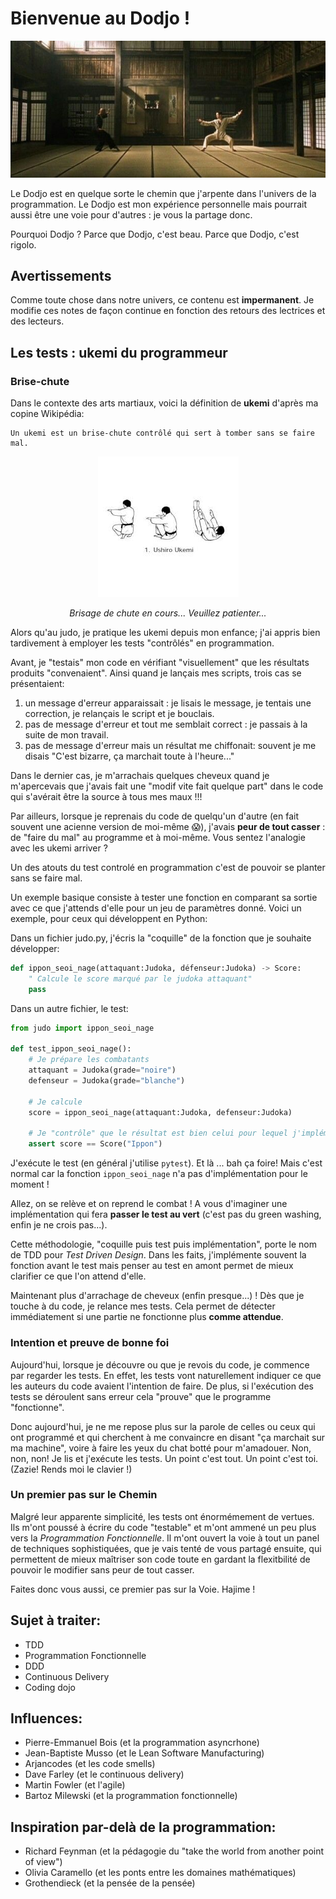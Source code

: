 # Bienvenue au Dodjo !

<p align="center">
  <img src="./assets/welcome_dodjo.jpg"/>
</p>

Le Dodjo est en quelque sorte le chemin que j'arpente dans l'univers de la programmation.
Le Dodjo est mon expérience personnelle mais pourrait aussi être une voie pour d'autres : je vous la partage donc. 

Pourquoi Dodjo ? Parce que Dodjo, c'est beau. Parce que Dodjo, c'est rigolo.

## Avertissements
Comme toute chose dans notre univers, ce contenu est **impermanent**. 
Je modifie ces notes de façon continue en fonction des retours des lectrices et des lecteurs.

## Les tests : ukemi du programmeur

### Brise-chute

Dans le contexte des arts martiaux, voici la définition de __ukemi__ d'après ma copine Wikipédia:
```
Un ukemi est un brise-chute contrôlé qui sert à tomber sans se faire mal. 
```
<p align="center">
  <img src="./assets/ukemi.jpg"/>
</p>
<p align="center">
  <em>Brisage de chute en cours... Veuillez patienter...</em>
</p>

Alors qu'au judo, je pratique les ukemi depuis mon enfance; j'ai appris bien tardivement à employer les tests "contrôlés" en programmation.
  
Avant, je "testais" mon code en vérifiant "visuellement" que les résultats produits "convenaient". Ainsi quand je lançais mes scripts, trois cas se présentaient:
1. un message d'erreur apparaissait : je lisais le message, je tentais une correction, je relançais le script et je bouclais.
2. pas de message d'erreur et tout me semblait correct : je passais à la suite de mon travail.
3. pas de message d'erreur mais un résultat me chiffonait: souvent je me disais "C'est bizarre, ça marchait toute à l'heure..." 

Dans le dernier cas, je m'arrachais quelques cheveux quand je m'apercevais que j'avais fait une "modif vite fait quelque part" dans le code qui s'avérait être la source à tous mes maux !!!

Par ailleurs, lorsque je reprenais du code de quelqu'un d'autre (en fait souvent une acienne version de moi-même :scream:), j'avais **peur de tout casser** : de "faire du mal" au programme et à moi-même. Vous sentez l'analogie avec les ukemi arriver ?

Un des atouts du test controlé en programmation c'est de pouvoir se planter sans se faire mal.

Un exemple basique consiste à tester une fonction en comparant sa sortie avec ce que j'attends d'elle pour un jeu de paramètres donné.  Voici un exemple, pour ceux qui développent en Python:

Dans un fichier judo.py, j'écris la "coquille" de la fonction que je souhaite développer:
```python
def ippon_seoi_nage(attaquant:Judoka, défenseur:Judoka) -> Score:
    " Calcule le score marqué par le judoka attaquant"
    pass
```

Dans un autre fichier, le test:
```python
from judo import ippon_seoi_nage

def test_ippon_seoi_nage():
    # Je prépare les combatants
    attaquant = Judoka(grade="noire")
    defenseur = Judoka(grade="blanche")

    # Je calcule
    score = ippon_seoi_nage(attaquant:Judoka, defenseur:Judoka)

    # Je "contrôle" que le résultat est bien celui pour lequel j'implémente ma fonction
    assert score == Score("Ippon")
```

J'exécute le test (en général j'utilise ``pytest``). Et là ... bah ça foire! Mais c'est normal car la fonction ``ippon_seoi_nage`` n'a pas d'implémentation pour le moment !

Allez, on se relève et on reprend le combat ! A vous d'imaginer une implémentation qui fera **passer le test au vert** (c'est pas du green washing, enfin je ne crois pas...). 

Cette méthodologie, "coquille puis test puis implémentation", porte le nom de TDD pour *Test Driven Design*. Dans les faits, j'implémente souvent la fonction avant le test mais penser au test en amont permet de mieux clarifier ce que l'on attend d'elle.

Maintenant plus d'arrachage de cheveux (enfin presque...) ! Dès que je touche à du code, je relance mes tests. Cela permet de détecter immédiatement si une partie ne fonctionne plus **comme attendue**. 

### Intention et preuve de bonne foi

Aujourd'hui, lorsque je découvre ou que je revois du code, je commence par regarder les tests. En effet, les tests vont naturellement indiquer ce que les auteurs du code avaient l'intention de faire. De plus, si l'exécution des tests se déroulent sans erreur cela "prouve" que le programme "fonctionne".

Donc aujourd'hui, je ne me repose plus sur la parole de celles ou ceux qui ont programmé et qui cherchent à me convaincre en disant "ça marchait sur ma machine", voire à faire les yeux du chat botté pour m'amadouer. Non, non, non!  Je lis et j'exécute les tests. Un point c'est tout. Un point c'est toi. (Zazie! Rends moi le clavier !)

### Un premier pas sur le Chemin

Malgré leur apparente simplicité, les tests ont énormémement de vertues. Ils m'ont poussé à écrire du code "testable" et m'ont ammené un peu plus vers la *Programmation Fonctionnelle*. Il m'ont ouvert la voie à tout un panel de techniques sophistiquées, que je vais tenté de vous partagé ensuite, qui permettent de mieux maîtriser son code toute en gardant la flexitbilité de pouvoir le modifier sans peur de tout casser.

Faites donc vous aussi, ce premier pas sur la Voie. Hajime !



## Sujet à traiter:
- TDD
- Programmation Fonctionnelle
- DDD
- Continuous Delivery
- Coding dojo
  
## Influences:
- Pierre-Emmanuel Bois (et la programmation asyncrhone)
- Jean-Baptiste Musso (et le Lean Software Manufacturing)
- Arjancodes (et les code smells)
- Dave Farley (et le continuous delivery)
- Martin Fowler (et l'agile)
- Bartoz Milewski (et la programmation fonctionnelle)

## Inspiration par-delà de la programmation:
- Richard Feynman (et la pédagogie du "take the world from another point of view") 
- Olivia Caramello (et les ponts entre les domaines mathématiques)
- Grothendieck (et la pensée de la pensée)
